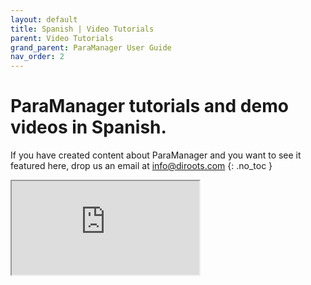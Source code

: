 ```yaml
---
layout: default
title: Spanish | Video Tutorials
parent: Video Tutorials
grand_parent: ParaManager User Guide
nav_order: 2
---
```


# ParaManager tutorials and demo videos in Spanish.
If you have created content about ParaManager and you want to see it featured here, drop us an email at info@diroots.com
{: .no_toc }

 <div class="di-iframe-container">
  <iframe
  title="ParaManager | 📈 Administración de Parámetros con DiRoots🏢"
  class="di-responsive-iframe"
  src="https://www.youtube.com/embed/CxsVtjZIpvs">
  </iframe>
</div>